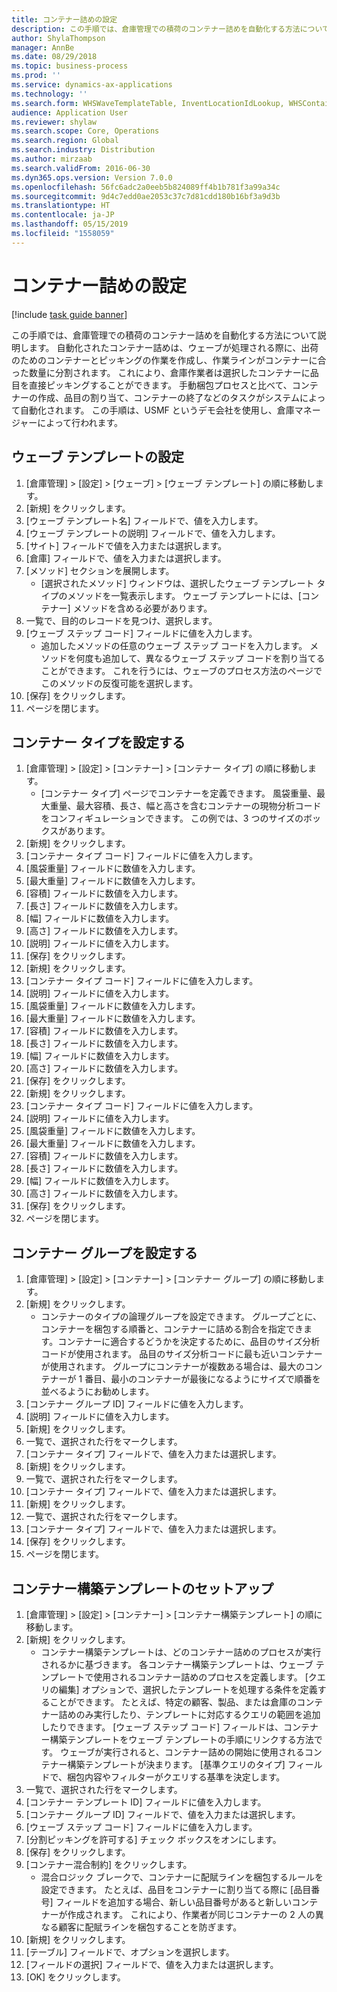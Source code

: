 ```yaml
---
title: コンテナー詰めの設定
description: この手順では、倉庫管理での積荷のコンテナー詰めを自動化する方法について説明します。
author: ShylaThompson
manager: AnnBe
ms.date: 08/29/2018
ms.topic: business-process
ms.prod: ''
ms.service: dynamics-ax-applications
ms.technology: ''
ms.search.form: WHSWaveTemplateTable, InventLocationIdLookup, WHSContainerType, WHSContainerGroup, WHSContainerizationTable, WHSContainerizationBreak, WHSCreateContainerBreak
audience: Application User
ms.reviewer: shylaw
ms.search.scope: Core, Operations
ms.search.region: Global
ms.search.industry: Distribution
ms.author: mirzaab
ms.search.validFrom: 2016-06-30
ms.dyn365.ops.version: Version 7.0.0
ms.openlocfilehash: 56fc6adc2a0eeb5b824089ff4b1b781f3a99a34c
ms.sourcegitcommit: 9d4c7edd0ae2053c37c7d81cdd180b16bf3a9d3b
ms.translationtype: HT
ms.contentlocale: ja-JP
ms.lasthandoff: 05/15/2019
ms.locfileid: "1558059"
---
```

# <a name="set-up-containerization"></a>コンテナー詰めの設定

[!include [task guide banner](../../includes/task-guide-banner.md)]

この手順では、倉庫管理での積荷のコンテナー詰めを自動化する方法について説明します。 自動化されたコンテナー詰めは、ウェーブが処理される際に、出荷のためのコンテナーとピッキングの作業を作成し、作業ラインがコンテナーに合った数量に分割されます。 これにより、倉庫作業者は選択したコンテナーに品目を直接ピッキングすることができます。 手動梱包プロセスと比べて、コンテナーの作成、品目の割り当て、コンテナーの終了などのタスクがシステムによって自動化されます。 この手順は、USMF というデモ会社を使用し、倉庫マネージャーによって行われます。


## <a name="set-up-a-wave-template"></a>ウェーブ テンプレートの設定
1. [倉庫管理] > [設定] > [ウェーブ] > [ウェーブ テンプレート] の順に移動します。
2. [新規] をクリックします。
3. [ウェーブ テンプレート名] フィールドで、値を入力します。
4. [ウェーブ テンプレートの説明] フィールドで、値を入力します。
5. [サイト] フィールドで値を入力または選択します。
6. [倉庫] フィールドで、値を入力または選択します。
7. [メソッド] セクションを展開します。
    * [選択されたメソッド] ウィンドウは、選択したウェーブ テンプレート タイプのメソッドを一覧表示します。 ウェーブ テンプレートには、[コンテナー] メソッドを含める必要があります。  
8. 一覧で、目的のレコードを見つけ、選択します。
9. [ウェーブ ステップ コード] フィールドに値を入力します。
    * 追加したメソッドの任意のウェーブ ステップ コードを入力します。 メソッドを何度も追加して、異なるウェーブ ステップ コードを割り当てることができます。 これを行うには、ウェーブのプロセス方法のページでこのメソッドの反復可能を選択します。  
10. [保存] をクリックします。
11. ページを閉じます。

## <a name="set-up-a-container-type"></a>コンテナー タイプを設定する
1. [倉庫管理] > [設定] > [コンテナー] > [コンテナー タイプ] の順に移動します。
    * [コンテナー タイプ] ページでコンテナーを定義できます。 風袋重量、最大重量、最大容積、長さ、幅と高さを含むコンテナーの現物分析コードをコンフィギュレーションできます。 この例では、3 つのサイズのボックスがあります。  
2. [新規] をクリックします。
3. [コンテナー タイプ コード] フィールドに値を入力します。
4. [風袋重量] フィールドに数値を入力します。
5. [最大重量] フィールドに数値を入力します。
6. [容積] フィールドに数値を入力します。
7. [長さ] フィールドに数値を入力します。
8. [幅] フィールドに数値を入力します。
9. [高さ] フィールドに数値を入力します。
10. [説明] フィールドに値を入力します。
11. [保存] をクリックします。
12. [新規] をクリックします。
13. [コンテナー タイプ コード] フィールドに値を入力します。
14. [説明] フィールドに値を入力します。
15. [風袋重量] フィールドに数値を入力します。
16. [最大重量] フィールドに数値を入力します。
17. [容積] フィールドに数値を入力します。
18. [長さ] フィールドに数値を入力します。
19. [幅] フィールドに数値を入力します。
20. [高さ] フィールドに数値を入力します。
21. [保存] をクリックします。
22. [新規] をクリックします。
23. [コンテナー タイプ コード] フィールドに値を入力します。
24. [説明] フィールドに値を入力します。
25. [風袋重量] フィールドに数値を入力します。
26. [最大重量] フィールドに数値を入力します。
27. [容積] フィールドに数値を入力します。
28. [長さ] フィールドに数値を入力します。
29. [幅] フィールドに数値を入力します。
30. [高さ] フィールドに数値を入力します。
31. [保存] をクリックします。
32. ページを閉じます。

## <a name="set-up-a-container-group"></a>コンテナー グループを設定する
1. [倉庫管理] > [設定] > [コンテナー] > [コンテナー グループ] の順に移動します。
2. [新規] をクリックします。
    * コンテナーのタイプの論理グループを設定できます。 グループごとに、コンテナーを梱包する順番と、コンテナーに詰める割合を指定できます。コンテナーに適合するどうかを決定するために、品目のサイズ分析コードが使用されます。 品目のサイズ分析コードに最も近いコンテナーが使用されます。 グループにコンテナーが複数ある場合は、最大のコンテナーが 1 番目、最小のコンテナーが最後になるようにサイズで順番を並べるようにお勧めします。    
3. [コンテナー グループ ID] フィールドに値を入力します。
4. [説明] フィールドに値を入力します。
5. [新規] をクリックします。
6. 一覧で、選択された行をマークします。
7. [コンテナー タイプ] フィールドで、値を入力または選択します。
8. [新規] をクリックします。
9. 一覧で、選択された行をマークします。
10. [コンテナー タイプ] フィールドで、値を入力または選択します。
11. [新規] をクリックします。
12. 一覧で、選択された行をマークします。
13. [コンテナー タイプ] フィールドで、値を入力または選択します。
14. [保存] をクリックします。
15. ページを閉じます。

## <a name="set-up-a-container-build-template"></a>コンテナー構築テンプレートのセットアップ
1. [倉庫管理] > [設定] > [コンテナー] > [コンテナー構築テンプレート] の順に移動します。
2. [新規] をクリックします。
    * コンテナー構築テンプレートは、どのコンテナー詰めのプロセスが実行されるかに基づきます。 各コンテナー構築テンプレートは、ウェーブ テンプレートで使用されるコンテナー詰めのプロセスを定義します。 [クエリの編集] オプションで、選択したテンプレートを処理する条件を定義することができます。 たとえば、特定の顧客、製品、または倉庫のコンテナー詰めのみ実行したり、テンプレートに対応するクエリの範囲を追加したりできます。 [ウェーブ ステップ コード] フィールドは、コンテナー構築テンプレートをウェーブ テンプレートの手順にリンクする方法です。 ウェーブが実行されると、コンテナー詰めの開始に使用されるコンテナー構築テンプレートが決まります。 [基準クエリのタイプ] フィールドで、梱包内容やフィルターがクエリする基準を決定します。  
3. 一覧で、選択された行をマークします。
4. [コンテナー テンプレート ID] フィールドに値を入力します。
5. [コンテナー グループ ID] フィールドで、値を入力または選択します。
6. [ウェーブ ステップ コード] フィールドに値を入力します。
7. [分割ピッキングを許可する] チェック ボックスをオンにします。
8. [保存] をクリックします。
9. [コンテナー混合制約] をクリックします。
    * 混合ロジック ブレークで、コンテナーに配賦ラインを梱包するルールを設定できます。 たとえば、品目をコンテナーに割り当てる際に [品目番号] フィールドを追加する場合、新しい品目番号があると新しいコンテナーが作成されます。 これにより、作業者が同じコンテナーの 2 人の異なる顧客に配賦ラインを梱包することを防ぎます。  
10. [新規] をクリックします。
11. [テーブル] フィールドで、オプションを選択します。
12. [フィールドの選択] フィールドで、値を入力または選択します。
13. [OK] をクリックします。

